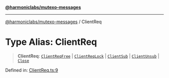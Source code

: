 [**@harmoniclabs/mutexo-messages**](../README.md)

***

[@harmoniclabs/mutexo-messages](../README.md) / ClientReq

# Type Alias: ClientReq

> **ClientReq**: [`ClientReqFree`](../classes/ClientReqFree) \| [`ClientReqLock`](../classes/ClientReqLock) \| [`ClientSub`](../classes/ClientSub) \| [`ClientUnsub`](../classes/ClientUnsub) \| [`Close`](../classes/Close)

Defined in: [ClientReq.ts:9](https://github.com/HarmonicLabs/mutexo-messages/blob/aefac8841dc1fa8aebb577df666016362446522d/src/ClientReq.ts#L9)
